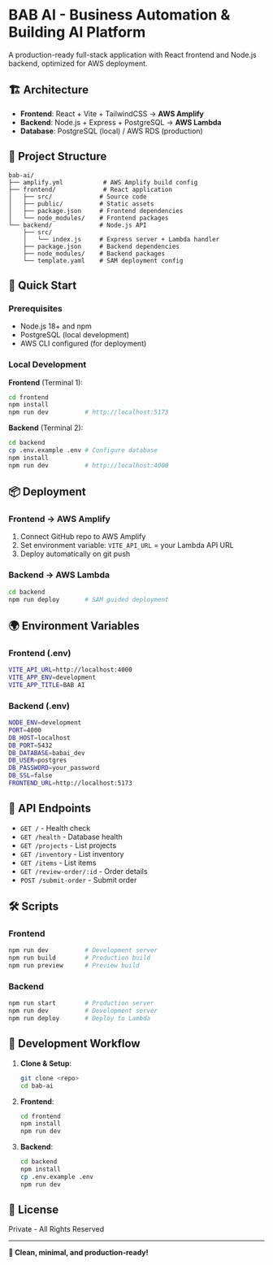 # BAB AI - Business Automation & Building AI Platform

A production-ready full-stack application with React frontend and Node.js backend, optimized for AWS deployment.

## 🏗️ Architecture

- **Frontend**: React + Vite + TailwindCSS → **AWS Amplify**
- **Backend**: Node.js + Express + PostgreSQL → **AWS Lambda**
- **Database**: PostgreSQL (local) / AWS RDS (production)

## 📁 Project Structure

```
bab-ai/
├── amplify.yml           # AWS Amplify build config
├── frontend/             # React application
│   ├── src/             # Source code
│   ├── public/          # Static assets
│   ├── package.json     # Frontend dependencies
│   └── node_modules/    # Frontend packages
└── backend/             # Node.js API
    ├── src/
    │   └── index.js     # Express server + Lambda handler
    ├── package.json     # Backend dependencies
    ├── node_modules/    # Backend packages
    └── template.yaml    # SAM deployment config
```

## 🚀 Quick Start

### Prerequisites

- Node.js 18+ and npm
- PostgreSQL (local development)
- AWS CLI configured (for deployment)

### Local Development

**Frontend** (Terminal 1):

```bash
cd frontend
npm install
npm run dev          # http://localhost:5173
```

**Backend** (Terminal 2):

```bash
cd backend
cp .env.example .env # Configure database
npm install
npm run dev          # http://localhost:4000
```

## 📦 Deployment

### Frontend → AWS Amplify

1. Connect GitHub repo to AWS Amplify
2. Set environment variable: `VITE_API_URL` = your Lambda API URL
3. Deploy automatically on git push

### Backend → AWS Lambda

```bash
cd backend
npm run deploy       # SAM guided deployment
```

## 🌍 Environment Variables

### Frontend (.env)

```bash
VITE_API_URL=http://localhost:4000
VITE_APP_ENV=development
VITE_APP_TITLE=BAB AI
```

### Backend (.env)

```bash
NODE_ENV=development
PORT=4000
DB_HOST=localhost
DB_PORT=5432
DB_DATABASE=babai_dev
DB_USER=postgres
DB_PASSWORD=your_password
DB_SSL=false
FRONTEND_URL=http://localhost:5173
```

## 🔗 API Endpoints

- `GET /` - Health check
- `GET /health` - Database health
- `GET /projects` - List projects
- `GET /inventory` - List inventory
- `GET /items` - List items
- `GET /review-order/:id` - Order details
- `POST /submit-order` - Submit order

## 🛠️ Scripts

### Frontend

```bash
npm run dev          # Development server
npm run build        # Production build
npm run preview      # Preview build
```

### Backend

```bash
npm run start        # Production server
npm run dev          # Development server
npm run deploy       # Deploy to Lambda
```

## 🎯 Development Workflow

1. **Clone & Setup**:

   ```bash
   git clone <repo>
   cd bab-ai
   ```

2. **Frontend**:

   ```bash
   cd frontend
   npm install
   npm run dev
   ```

3. **Backend**:
   ```bash
   cd backend
   npm install
   cp .env.example .env
   npm run dev
   ```

## 📄 License

Private - All Rights Reserved

---

**🎉 Clean, minimal, and production-ready!**
